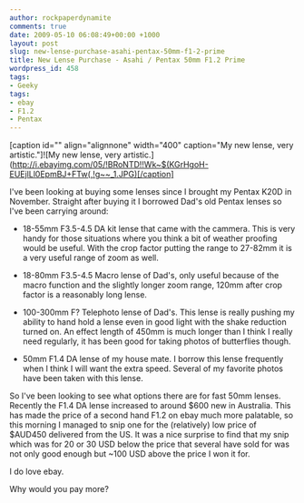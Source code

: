 ```yaml
---
author: rockpaperdynamite
comments: true
date: 2009-05-10 06:08:49+00:00 +1000
layout: post
slug: new-lense-purchase-asahi-pentax-50mm-f1-2-prime
title: New Lense Purchase - Asahi / Pentax 50mm F1.2 Prime
wordpress_id: 458
tags:
- Geeky
tags:
- ebay
- F1.2
- Pentax
---
```


[caption id="" align="alignnone" width="400" caption="My new lense, very artistic."]![My new lense, very artistic.](http://i.ebayimg.com/05/!BRoNTD!!Wk~$(KGrHgoH-EUEjlLl0EpmBJ+FTw(,!g~~_1.JPG)[/caption]

I've been looking at buying some lenses since I brought my Pentax K20D in November. Straight after buying it I borrowed Dad's old Pentax lenses so I've been carrying around:

* 18-55mm F3.5-4.5 DA kit lense that came with the cammera. This is very handy for those situations where you think a bit of weather proofing would be useful. With the crop factor putting the range to 27-82mm it is a very useful range of zoom as well.<!-- more -->

* 18-80mm F3.5-4.5 Macro lense of Dad's, only useful because of the macro function and the slightly longer zoom range, 120mm after crop factor is a reasonably long lense.

* 100-300mm F? Telephoto lense of Dad's. This lense is really pushing my ability to hand hold a lense even in good light with the shake reduction turned on. An effect length of 450mm is much longer than I think I really need regularly, it has been good for taking photos of butterflies though.

* 50mm F1.4 DA lense of my house mate. I borrow this lense frequently when I think I will want the extra speed. Several of my favorite photos have been taken with this lense.

So I've been looking to see what options there are for fast 50mm lenses. Recently the F1.4 DA lense increased to around $600 new in Australia. This has made the price of a second hand F1.2 on ebay much more palatable, so this morning I managed to snip one for the (relatively) low price of $AUD450 delivered from the US. It was a nice surprise to find that my snip which was for 20 or 30 USD below the price that several have sold for was not only good enough but ~100 USD above the price I won it for.

I do love ebay.

Why would you pay more?
